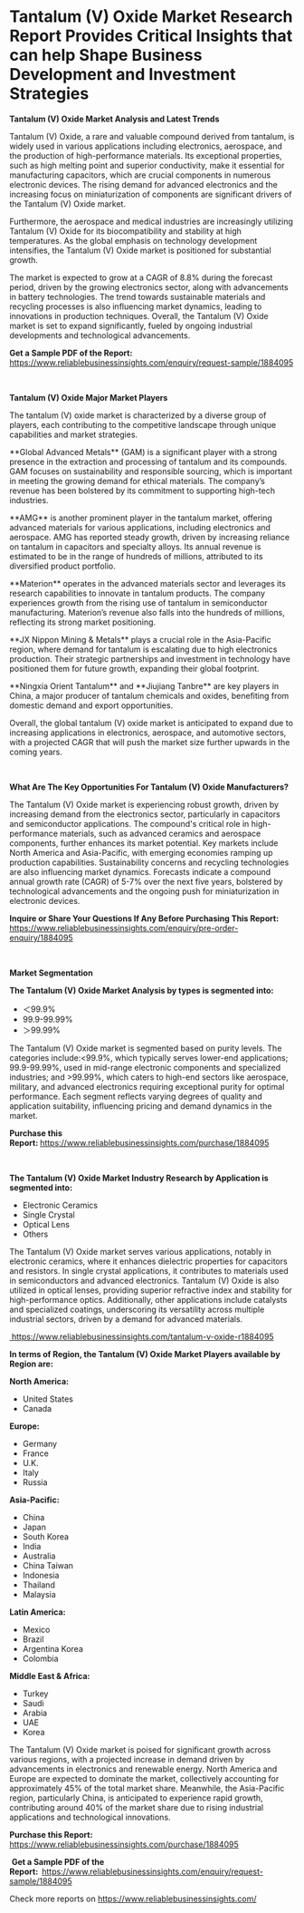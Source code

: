 <p><h1>Tantalum (V) Oxide Market Research Report Provides Critical Insights that can help Shape Business Development and Investment Strategies</h1></p><p><strong>Tantalum (V) Oxide Market Analysis and Latest Trends</strong></p>
<p><p>Tantalum (V) Oxide, a rare and valuable compound derived from tantalum, is widely used in various applications including electronics, aerospace, and the production of high-performance materials. Its exceptional properties, such as high melting point and superior conductivity, make it essential for manufacturing capacitors, which are crucial components in numerous electronic devices. The rising demand for advanced electronics and the increasing focus on miniaturization of components are significant drivers of the Tantalum (V) Oxide market.</p><p>Furthermore, the aerospace and medical industries are increasingly utilizing Tantalum (V) Oxide for its biocompatibility and stability at high temperatures. As the global emphasis on technology development intensifies, the Tantalum (V) Oxide market is positioned for substantial growth. </p><p>The market is expected to grow at a CAGR of 8.8% during the forecast period, driven by the growing electronics sector, along with advancements in battery technologies. The trend towards sustainable materials and recycling processes is also influencing market dynamics, leading to innovations in production techniques. Overall, the Tantalum (V) Oxide market is set to expand significantly, fueled by ongoing industrial developments and technological advancements.</p></p>
<p><strong>Get a Sample PDF of the Report:&nbsp;</strong> <a href="https://www.reliablebusinessinsights.com/enquiry/request-sample/1884095?utm_campaign=2125&utm_medium=2&utm_source=Github&utm_content=ia&utm_term=04022025&utm_id=tantalum-v-oxide">https://www.reliablebusinessinsights.com/enquiry/request-sample/1884095</a></p>
<p>&nbsp;</p>
<p><strong>Tantalum (V) Oxide Major Market Players</strong></p>
<p><p>The tantalum (V) oxide market is characterized by a diverse group of players, each contributing to the competitive landscape through unique capabilities and market strategies.</p><p>**Global Advanced Metals** (GAM) is a significant player with a strong presence in the extraction and processing of tantalum and its compounds. GAM focuses on sustainability and responsible sourcing, which is important in meeting the growing demand for ethical materials. The company’s revenue has been bolstered by its commitment to supporting high-tech industries.</p><p>**AMG** is another prominent player in the tantalum market, offering advanced materials for various applications, including electronics and aerospace. AMG has reported steady growth, driven by increasing reliance on tantalum in capacitors and specialty alloys. Its annual revenue is estimated to be in the range of hundreds of millions, attributed to its diversified product portfolio.</p><p>**Materion** operates in the advanced materials sector and leverages its research capabilities to innovate in tantalum products. The company experiences growth from the rising use of tantalum in semiconductor manufacturing. Materion’s revenue also falls into the hundreds of millions, reflecting its strong market positioning.</p><p>**JX Nippon Mining & Metals** plays a crucial role in the Asia-Pacific region, where demand for tantalum is escalating due to high electronics production. Their strategic partnerships and investment in technology have positioned them for future growth, expanding their global footprint.</p><p>**Ningxia Orient Tantalum** and **Jiujiang Tanbre** are key players in China, a major producer of tantalum chemicals and oxides, benefiting from domestic demand and export opportunities.</p><p>Overall, the global tantalum (V) oxide market is anticipated to expand due to increasing applications in electronics, aerospace, and automotive sectors, with a projected CAGR that will push the market size further upwards in the coming years.</p></p>
<p>&nbsp;</p>
<p><strong>What Are The Key Opportunities For Tantalum (V) Oxide Manufacturers?</strong></p>
<p><p>The Tantalum (V) Oxide market is experiencing robust growth, driven by increasing demand from the electronics sector, particularly in capacitors and semiconductor applications. The compound's critical role in high-performance materials, such as advanced ceramics and aerospace components, further enhances its market potential. Key markets include North America and Asia-Pacific, with emerging economies ramping up production capabilities. Sustainability concerns and recycling technologies are also influencing market dynamics. Forecasts indicate a compound annual growth rate (CAGR) of 5-7% over the next five years, bolstered by technological advancements and the ongoing push for miniaturization in electronic devices.</p></p>
<p><strong>Inquire or Share Your Questions If Any Before Purchasing This Report:</strong> <a href="https://www.reliablebusinessinsights.com/enquiry/pre-order-enquiry/1884095?utm_campaign=2125&utm_medium=2&utm_source=Github&utm_content=ia&utm_term=04022025&utm_id=tantalum-v-oxide">https://www.reliablebusinessinsights.com/enquiry/pre-order-enquiry/1884095</a></p>
<p>&nbsp;</p>
<p><strong>Market Segmentation</strong></p>
<p><strong>The Tantalum (V) Oxide Market Analysis by types is segmented into:</strong></p>
<p><ul><li>＜99.9%</li><li>99.9-99.99%</li><li>＞99.99%</li></ul></p>
<p><p>The Tantalum (V) Oxide market is segmented based on purity levels. The categories include:<99.9%, which typically serves lower-end applications; 99.9-99.99%, used in mid-range electronic components and specialized industries; and >99.99%, which caters to high-end sectors like aerospace, military, and advanced electronics requiring exceptional purity for optimal performance. Each segment reflects varying degrees of quality and application suitability, influencing pricing and demand dynamics in the market.</p></p>
<p><strong>Purchase this Report:&nbsp;</strong><a href="https://www.reliablebusinessinsights.com/purchase/1884095?utm_campaign=2125&utm_medium=2&utm_source=Github&utm_content=ia&utm_term=04022025&utm_id=tantalum-v-oxide">https://www.reliablebusinessinsights.com/purchase/1884095</a></p>
<p>&nbsp;</p>
<p><strong>The Tantalum (V) Oxide Market Industry Research by Application is segmented into:</strong></p>
<p><ul><li>Electronic Ceramics</li><li>Single Crystal</li><li>Optical Lens</li><li>Others</li></ul></p>
<p><p>The Tantalum (V) Oxide market serves various applications, notably in electronic ceramics, where it enhances dielectric properties for capacitors and resistors. In single crystal applications, it contributes to materials used in semiconductors and advanced electronics. Tantalum (V) Oxide is also utilized in optical lenses, providing superior refractive index and stability for high-performance optics. Additionally, other applications include catalysts and specialized coatings, underscoring its versatility across multiple industrial sectors, driven by a demand for advanced materials.</p></p>
<p><a href="https://www.reliablebusinessinsights.com/tantalum-v-oxide-r1884095?utm_campaign=2125&utm_medium=2&utm_source=Github&utm_content=ia&utm_term=04022025&utm_id=tantalum-v-oxide">&nbsp;https://www.reliablebusinessinsights.com/tantalum-v-oxide-r1884095</a></p>
<p><strong>In terms of Region, the Tantalum (V) Oxide Market Players available by Region are:</strong></p>
<p>
    <p> <strong> North America: </strong>
        <ul>
            <li>United States</li>
            <li>Canada</li>
        </ul>
        </p> 
    <p> <strong> Europe: </strong>
        <ul>
            <li>Germany</li>
            <li>France</li>
            <li>U.K.</li>
            <li>Italy</li>
            <li>Russia</li>
        </ul>
        </p> 
    <p> <strong> Asia-Pacific: </strong>
        <ul>
            <li>China</li>
            <li>Japan</li>
            <li>South Korea</li>
            <li>India</li>
            <li>Australia</li>
            <li>China Taiwan</li>
            <li>Indonesia</li>
            <li>Thailand</li>
            <li>Malaysia</li>
        </ul>
        </p> 
    <p> <strong> Latin America: </strong>
        <ul>
            <li>Mexico</li>
            <li>Brazil</li>
            <li>Argentina Korea</li>
            <li>Colombia</li>
        </ul>
        </p> 
    <p> <strong> Middle East & Africa: </strong>
        <ul>
            <li>Turkey</li>
            <li>Saudi</li>
            <li>Arabia</li>
            <li>UAE</li>
            <li>Korea</li>
        </ul>
    </p>
    </p>
<p><p>The Tantalum (V) Oxide market is poised for significant growth across various regions, with a projected increase in demand driven by advancements in electronics and renewable energy. North America and Europe are expected to dominate the market, collectively accounting for approximately 45% of the total market share. Meanwhile, the Asia-Pacific region, particularly China, is anticipated to experience rapid growth, contributing around 40% of the market share due to rising industrial applications and technological innovations.</p></p>
<p><strong>Purchase this Report: </strong><a href="https://www.reliablebusinessinsights.com/purchase/1884095?utm_campaign=2125&utm_medium=2&utm_source=Github&utm_content=ia&utm_term=04022025&utm_id=tantalum-v-oxide">https://www.reliablebusinessinsights.com/purchase/1884095</a></p>
<p>&nbsp;<strong>Get a Sample PDF of the Report:&nbsp;&nbsp;</strong><a href="https://www.reliablebusinessinsights.com/enquiry/request-sample/1884095?utm_campaign=2125&utm_medium=2&utm_source=Github&utm_content=ia&utm_term=04022025&utm_id=tantalum-v-oxide">https://www.reliablebusinessinsights.com/enquiry/request-sample/1884095</a></p>
<p><strong></strong></p>
<p>Check more reports on <a href="https://www.reliablebusinessinsights.com/?utm_campaign=2125&utm_medium=2&utm_source=Github&utm_content=ia&utm_term=04022025&utm_id=tantalum-v-oxide">https://www.reliablebusinessinsights.com/</a></p>